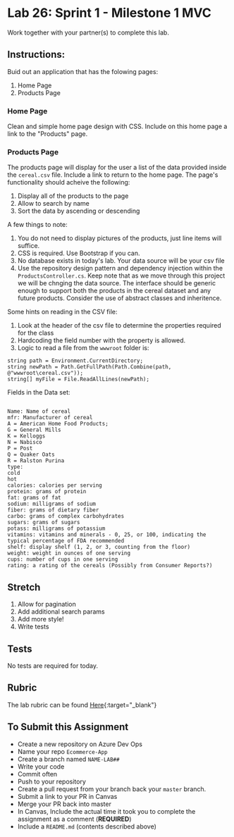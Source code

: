 # Lab 26: Sprint 1 - Milestone 1 MVC

Work together with your partner(s) to complete this lab. 

## Instructions:

Buid out an application that has the folowing pages:

1. Home Page
1. Products Page

### Home Page

Clean and simple home page design with CSS. Include on this home page a link to the "Products" page. 

### Products Page

The products page will display for the user a list of the data provided inside the `cereal.csv` file. Include a link to return to the home page. The page's functionality should acheive the following:

1. Display all of the products to the page
1. Allow to search by name
1. Sort the data by ascending or descending


A few things to note:

1. You do not need to display pictures of the products, just line items will suffice. 
1. CSS is required. Use Bootstrap if you can. 
1. No database exists in today's lab. Your data source will be your csv file
1. Use the repository design pattern and dependency injection within the `ProductsController.cs`. Keep note that as we move through this project we will be chnging the data source. The interface should be generic enough to support both the products in the cereal dataset and any future products. Consider the use of abstract classes and inheritence.


Some hints on reading in the CSV file:
1. Look at the header of the csv file to determine the properties required for the class
1. Hardcoding the field number with the property is allowed.
1. Logic to read a file from the `wwwroot` folder is: 
```
string path = Environment.CurrentDirectory;
string newPath = Path.GetFullPath(Path.Combine(path, @"wwwroot\cereal.csv"));
string[] myFile = File.ReadAllLines(newPath);
```


Fields in the Data set:

```

Name: Name of cereal
mfr: Manufacturer of cereal
A = American Home Food Products;
G = General Mills
K = Kelloggs
N = Nabisco
P = Post
Q = Quaker Oats
R = Ralston Purina
type:
cold
hot
calories: calories per serving
protein: grams of protein
fat: grams of fat
sodium: milligrams of sodium
fiber: grams of dietary fiber
carbo: grams of complex carbohydrates
sugars: grams of sugars
potass: milligrams of potassium
vitamins: vitamins and minerals - 0, 25, or 100, indicating the typical percentage of FDA recommended
shelf: display shelf (1, 2, or 3, counting from the floor)
weight: weight in ounces of one serving
cups: number of cups in one serving
rating: a rating of the cereals (Possibly from Consumer Reports?)
```

## Stretch 

1. Allow for pagination
1. Add additional search params
1. Add more style!
1. Write tests

## Tests

No tests are required for today. 

## Rubric

The lab rubric can be found [Here](../../Resources/rubric){:target="_blank"} 

## To Submit this Assignment

- Create a new repository on Azure Dev Ops
- Name your repo `Ecommerce-App`
- Create a branch named `NAME-LAB##`
- Write your code
- Commit often
- Push to your repository
- Create a pull request from your branch back your `master` branch.
- Submit a link to your PR in Canvas
- Merge your PR back into master
- In Canvas, Include the actual time it took you to complete the assignment as a comment (**REQUIRED**)
- Include a `README.md` (contents described above)